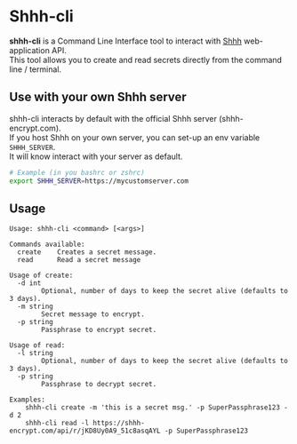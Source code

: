 # Shhh-cli  

**shhh-cli** is a Command Line Interface tool to interact with [Shhh](https://github.com/smallwat3r) web-application API.  
This tool allows you to create and read secrets directly from the command line / terminal.  

## Use with your own Shhh server  

shhh-cli interacts by default with the official Shhh server (shhh-encrypt.com).  
If you host Shhh on your own server, you can set-up an env variable `SHHH_SERVER`.  
It will know interact with your server as default.  
```sh
# Example (in you bashrc or zshrc)
export SHHH_SERVER=https://mycustomserver.com
```

## Usage  

```
Usage: shhh-cli <command> [<args>]

Commands available:
  create    Creates a secret message.
  read      Read a secret message

Usage of create:
  -d int
        Optional, number of days to keep the secret alive (defaults to 3 days).
  -m string
        Secret message to encrypt.
  -p string
        Passphrase to encrypt secret.

Usage of read:
  -l string
        Optional, number of days to keep the secret alive (defaults to 3 days).
  -p string
        Passphrase to decrypt secret.

Examples:
    shhh-cli create -m 'this is a secret msg.' -p SuperPassphrase123 -d 2
    shhh-cli read -l https://shhh-encrypt.com/api/r/jKD8Uy0A9_51c8asqAYL -p SuperPassphrase123
```
